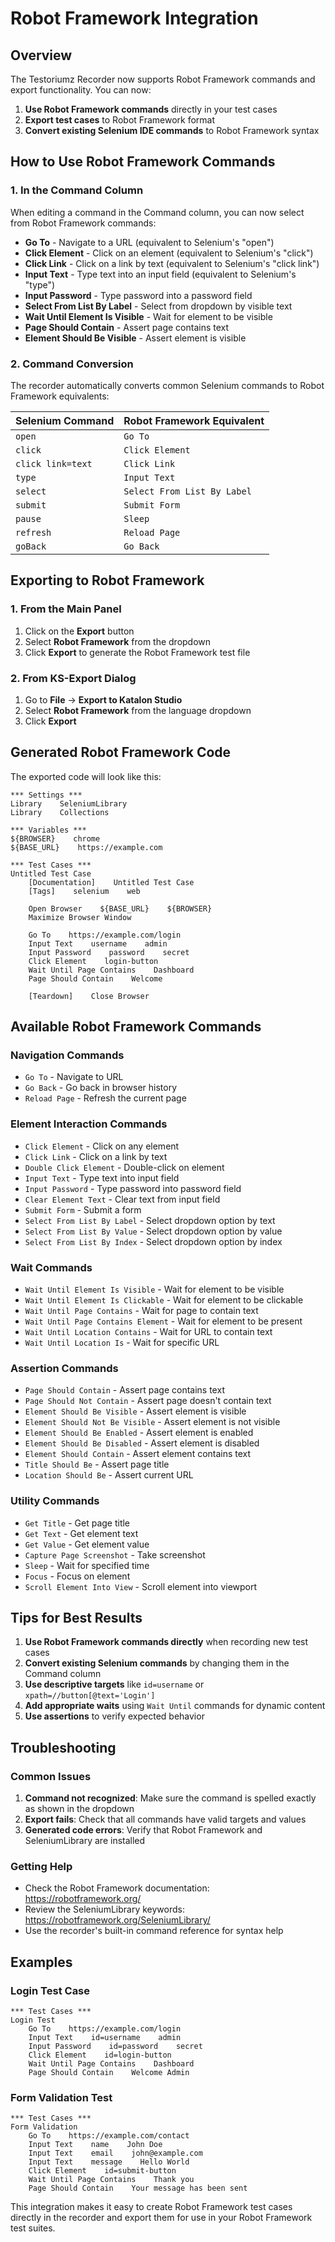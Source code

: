 # Robot Framework Integration

## Overview

The Testoriumz Recorder now supports Robot Framework commands and export functionality. You can now:

1. **Use Robot Framework commands** directly in your test cases
2. **Export test cases** to Robot Framework format
3. **Convert existing Selenium IDE commands** to Robot Framework syntax

## How to Use Robot Framework Commands

### 1. In the Command Column

When editing a command in the Command column, you can now select from Robot Framework commands:

- **Go To** - Navigate to a URL (equivalent to Selenium's "open")
- **Click Element** - Click on an element (equivalent to Selenium's "click")
- **Click Link** - Click on a link by text (equivalent to Selenium's "click link")
- **Input Text** - Type text into an input field (equivalent to Selenium's "type")
- **Input Password** - Type password into a password field
- **Select From List By Label** - Select from dropdown by visible text
- **Wait Until Element Is Visible** - Wait for element to be visible
- **Page Should Contain** - Assert page contains text
- **Element Should Be Visible** - Assert element is visible

### 2. Command Conversion

The recorder automatically converts common Selenium commands to Robot Framework equivalents:

| Selenium Command | Robot Framework Equivalent |
|------------------|---------------------------|
| `open` | `Go To` |
| `click` | `Click Element` |
| `click link=text` | `Click Link` |
| `type` | `Input Text` |
| `select` | `Select From List By Label` |
| `submit` | `Submit Form` |
| `pause` | `Sleep` |
| `refresh` | `Reload Page` |
| `goBack` | `Go Back` |

## Exporting to Robot Framework

### 1. From the Main Panel

1. Click on the **Export** button
2. Select **Robot Framework** from the dropdown
3. Click **Export** to generate the Robot Framework test file

### 2. From KS-Export Dialog

1. Go to **File** → **Export to Katalon Studio**
2. Select **Robot Framework** from the language dropdown
3. Click **Export**

## Generated Robot Framework Code

The exported code will look like this:

```robotframework
*** Settings ***
Library    SeleniumLibrary
Library    Collections

*** Variables ***
${BROWSER}    chrome
${BASE_URL}    https://example.com

*** Test Cases ***
Untitled Test Case
    [Documentation]    Untitled Test Case
    [Tags]    selenium    web

    Open Browser    ${BASE_URL}    ${BROWSER}
    Maximize Browser Window

    Go To    https://example.com/login
    Input Text    username    admin
    Input Password    password    secret
    Click Element    login-button
    Wait Until Page Contains    Dashboard
    Page Should Contain    Welcome

    [Teardown]    Close Browser
```

## Available Robot Framework Commands

### Navigation Commands
- `Go To` - Navigate to URL
- `Go Back` - Go back in browser history
- `Reload Page` - Refresh the current page

### Element Interaction Commands
- `Click Element` - Click on any element
- `Click Link` - Click on a link by text
- `Double Click Element` - Double-click on element
- `Input Text` - Type text into input field
- `Input Password` - Type password into password field
- `Clear Element Text` - Clear text from input field
- `Submit Form` - Submit a form
- `Select From List By Label` - Select dropdown option by text
- `Select From List By Value` - Select dropdown option by value
- `Select From List By Index` - Select dropdown option by index

### Wait Commands
- `Wait Until Element Is Visible` - Wait for element to be visible
- `Wait Until Element Is Clickable` - Wait for element to be clickable
- `Wait Until Page Contains` - Wait for page to contain text
- `Wait Until Page Contains Element` - Wait for element to be present
- `Wait Until Location Contains` - Wait for URL to contain text
- `Wait Until Location Is` - Wait for specific URL

### Assertion Commands
- `Page Should Contain` - Assert page contains text
- `Page Should Not Contain` - Assert page doesn't contain text
- `Element Should Be Visible` - Assert element is visible
- `Element Should Not Be Visible` - Assert element is not visible
- `Element Should Be Enabled` - Assert element is enabled
- `Element Should Be Disabled` - Assert element is disabled
- `Element Should Contain` - Assert element contains text
- `Title Should Be` - Assert page title
- `Location Should Be` - Assert current URL

### Utility Commands
- `Get Title` - Get page title
- `Get Text` - Get element text
- `Get Value` - Get element value
- `Capture Page Screenshot` - Take screenshot
- `Sleep` - Wait for specified time
- `Focus` - Focus on element
- `Scroll Element Into View` - Scroll element into viewport

## Tips for Best Results

1. **Use Robot Framework commands directly** when recording new test cases
2. **Convert existing Selenium commands** by changing them in the Command column
3. **Use descriptive targets** like `id=username` or `xpath=//button[@text='Login']`
4. **Add appropriate waits** using `Wait Until` commands for dynamic content
5. **Use assertions** to verify expected behavior

## Troubleshooting

### Common Issues

1. **Command not recognized**: Make sure the command is spelled exactly as shown in the dropdown
2. **Export fails**: Check that all commands have valid targets and values
3. **Generated code errors**: Verify that Robot Framework and SeleniumLibrary are installed

### Getting Help

- Check the Robot Framework documentation: https://robotframework.org/
- Review the SeleniumLibrary keywords: https://robotframework.org/SeleniumLibrary/
- Use the recorder's built-in command reference for syntax help

## Examples

### Login Test Case
```robotframework
*** Test Cases ***
Login Test
    Go To    https://example.com/login
    Input Text    id=username    admin
    Input Password    id=password    secret
    Click Element    id=login-button
    Wait Until Page Contains    Dashboard
    Page Should Contain    Welcome Admin
```

### Form Validation Test
```robotframework
*** Test Cases ***
Form Validation
    Go To    https://example.com/contact
    Input Text    name    John Doe
    Input Text    email    john@example.com
    Input Text    message    Hello World
    Click Element    id=submit-button
    Wait Until Page Contains    Thank you
    Page Should Contain    Your message has been sent
```

This integration makes it easy to create Robot Framework test cases directly in the recorder and export them for use in your Robot Framework test suites. 